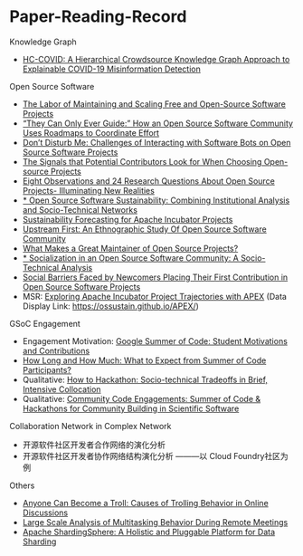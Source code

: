 # Paper-Reading-Record

Knowledge Graph

* [HC-COVID: A Hierarchical Crowdsource Knowledge Graph Approach to Explainable COVID-19 Misinformation Detection](https://dl.acm.org/doi/pdf/10.1145/3492855)

Open Source Software

* [The Labor of Maintaining and Scaling Free and Open-Source Software Projects](https://dl.acm.org/doi/pdf/10.1145/3449249)
* [“They Can Only Ever Guide:” How an Open Source Software Community Uses Roadmaps to Coordinate Effort](https://dl.acm.org/doi/pdf/10.1145/3449232)
* [Don’t Disturb Me: Challenges of Interacting with Software Bots on Open Source Software Projects](https://dl.acm.org/doi/pdf/10.1145/3476042)
* [The Signals that Potential Contributors Look for When Choosing Open-source Projects](https://dl.acm.org/doi/pdf/10.1145/3359224)
* [Eight Observations and 24 Research Questions About Open Source Projects- Illuminating New Realities](https://dl.acm.org/doi/pdf/10.1145/3274326)
* [* Open Source Software Sustainability: Combining Institutional Analysis and Socio-Technical Networks](https://dl.acm.org/doi/pdf/10.1145/3555129)
* [Sustainability Forecasting for Apache Incubator Projects](https://dl.acm.org/doi/pdf/10.1145/3468264.3468563) 
* [Upstream First: An Ethnographic Study Of Open Source Software Community](https://www.youtube.com/watch?v=-NU7zl2p1NQ)
* [What Makes a Great Maintainer of Open Source Projects?](https://dl.acm.org/doi/abs/10.1109/ICSE43902.2021.00093)
* [* Socialization in an Open Source Software Community: A Socio-Technical Analysis]()
* [Social Barriers Faced by Newcomers Placing Their First Contribution in Open Source Software Projects](https://dl-acm-org.ez.xjtlu.edu.cn/doi/10.1145/2675133.2675215)
* MSR: [Exploring Apache Incubator Project Trajectories with APEX](https://arxiv.org/pdf/2205.10992.pdf) (Data Display Link: https://ossustain.github.io/APEX/)

GSoC Engagement

* Engagement Motivation: [Google Summer of Code: Student Motivations and Contributions](https://arxiv.org/pdf/1910.05798.pdf) 
* [How Long and How Much: What to Expect from Summer of Code Participants?](https://ieeexplore-ieee-org.ez.xjtlu.edu.cn/stamp/stamp.jsp?tp=&arnumber=8094410) 
* Qualitative: [How to Hackathon: Socio-technical Tradeoffs in Brief, Intensive Collocation](https://www.cs.cmu.edu/~etrainer/papers/hackathons-tradeoffs.pdf)
* Qualitative: [Community Code Engagements: Summer of Code & Hackathons for Community Building in Scientific Software](https://www.cs.cmu.edu/~etrainer/papers/GSoC-hackathons.pdf)

Collaboration Network in Complex Network
* 开源软件社区开发者合作网络的演化分析
* 开源软件社区开发者协作网络结构演化分析 ———以 Cloud Foundry社区为例

Others

* [Anyone Can Become a Troll: Causes of Trolling Behavior in Online Discussions](https://dl.acm.org/doi/pdf/10.1145/2998181.2998213)
* [Large Scale Analysis of Multitasking Behavior During Remote Meetings](https://arxiv.org/pdf/2101.11865.pdf)
* [Apache ShardingSphere: A Holistic and Pluggable Platform for Data Sharding](http://www.kangry.net/paper/ICDE2022_SS.pdf)
